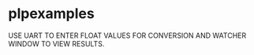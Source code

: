 plpexamples
===========

USE UART TO ENTER FLOAT VALUES FOR CONVERSION AND WATCHER WINDOW TO VIEW RESULTS.
